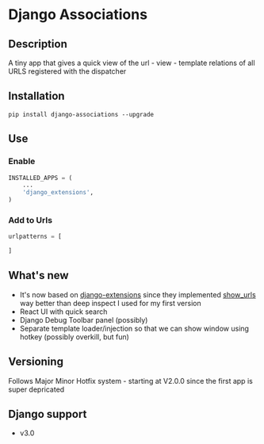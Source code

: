 # Django Associations

## Description
A tiny app that gives a quick view of the url - view - template relations of all URLS registered with the dispatcher

## Installation 

`pip install django-associations --upgrade`

## Use

### Enable

```python
INSTALLED_APPS = (
    ...
    'django_extensions',
)
```

### Add to Urls

```python
urlpatterns = [

]
```

## What's new
 * It's now based on [django-extensions](https://github.com/django-extensions/django-extensions) since they implemented [show_urls](https://django-extensions.readthedocs.io/en/latest/command_extensions.html?highlight=show_urls#current-command-extensions) way better than deep inspect I used for my first version
 * React UI with quick search
 * Django Debug Toolbar panel (possibly)
 * Separate template loader/injection so that we can show window using hotkey (possibly overkill, but fun)

## Versioning

Follows Major Minor Hotfix system - starting at V2.0.0 since the first app is super depricated

## Django support

 * v3.0


